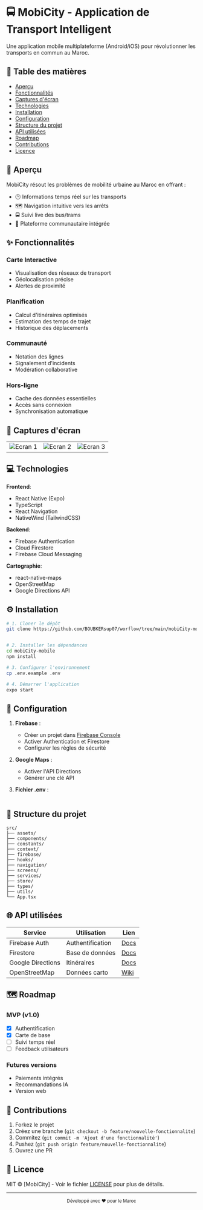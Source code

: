 # 🚍 MobiCity - Application de Transport Intelligent

Une application mobile multiplateforme (Android/iOS) pour révolutionner les transports en commun au Maroc.

## 📌 Table des matières
- [Aperçu](#-aperçu)
- [Fonctionnalités](#-fonctionnalités) 
- [Captures d'écran](#-captures-décran)
- [Technologies](#-technologies)
- [Installation](#-installation)
- [Configuration](#%EF%B8%8F-configuration)
- [Structure du projet](#-structure-du-projet)
- [API utilisées](#-api-utilisées)
- [Roadmap](#-roadmap)
- [Contributions](#-contributions)
- [Licence](#-licence)

## 🌟 Aperçu

MobiCity résout les problèmes de mobilité urbaine au Maroc en offrant :
- 🕒 Informations temps réel sur les transports
- 🗺️ Navigation intuitive vers les arrêts
- 🚍 Suivi live des bus/trams
- 💬 Plateforme communautaire intégrée

## ✨ Fonctionnalités

### Carte Interactive
- Visualisation des réseaux de transport
- Géolocalisation précise
- Alertes de proximité

### Planification
- Calcul d'itinéraires optimisés
- Estimation des temps de trajet
- Historique des déplacements

### Communauté
- Notation des lignes
- Signalement d'incidents
- Modération collaborative

### Hors-ligne
- Cache des données essentielles
- Accès sans connexion
- Synchronisation automatique

## 📸 Captures d'écran

| | | |
|-|-|-|
| ![Ecran 1](https://via.placeholder.com/200x400?text=Carte) | ![Ecran 2](https://via.placeholder.com/200x400?text=Trajets) | ![Ecran 3](https://via.placeholder.com/200x400?text=Profil) |

## 💻 Technologies

**Frontend**:
- React Native (Expo)
- TypeScript
- React Navigation
- NativeWind (TailwindCSS)

**Backend**:
- Firebase Authentication
- Cloud Firestore
- Firebase Cloud Messaging

**Cartographie**:
- react-native-maps
- OpenStreetMap
- Google Directions API

## ⚙️ Installation

```bash
# 1. Cloner le dépôt
git clone https://github.com/BOUBKERsup07/worflow/tree/main/mobiCity-mobile


# 2. Installer les dépendances
cd mobiCity-mobile
npm install

# 3. Configurer l'environnement
cp .env.example .env

# 4. Démarrer l'application
expo start
```

## 🔧 Configuration

1. **Firebase** :
   - Créer un projet dans [Firebase Console](https://console.firebase.google.com/)
   - Activer Authentication et Firestore
   - Configurer les règles de sécurité

2. **Google Maps** :
   - Activer l'API Directions
   - Générer une clé API

3. **Fichier .env** :
```env

```

## 📂 Structure du projet

```
src/
├── assets/
├── components/
├── constants/
├── context/
├── firebase/
├── hooks/
├── navigation/
├── screens/
├── services/
├── store/
├── types/
├── utils/
└── App.tsx
```

## 🌐 API utilisées

| Service | Utilisation | Lien |
|---------|-------------|------|
| Firebase Auth | Authentification | [Docs](https://firebase.google.com/docs/auth) |
| Firestore | Base de données | [Docs](https://firebase.google.com/docs/firestore) |
| Google Directions | Itinéraires | [Docs](https://developers.google.com/maps/documentation/directions) |
| OpenStreetMap | Données carto | [Wiki](https://wiki.openstreetmap.org/wiki/API) |

## 🗺️ Roadmap

### MVP (v1.0)
- [x] Authentification
- [x] Carte de base
- [ ] Suivi temps réel
- [ ] Feedback utilisateurs

### Futures versions
- Paiements intégrés
- Recommandations IA
- Version web

## 🤝 Contributions

1. Forkez le projet
2. Créez une branche (`git checkout -b feature/nouvelle-fonctionnalite`)
3. Commitez (`git commit -m 'Ajout d'une fonctionnalité'`)
4. Pushez (`git push origin feature/nouvelle-fonctionnalite`)
5. Ouvrez une PR

## 📜 Licence

MIT © [MobiCity] - Voir le fichier [LICENSE](LICENSE) pour plus de détails.

---

<div align="center">
  <sub>Développé avec ❤️ pour le Maroc</sub>
</div>
